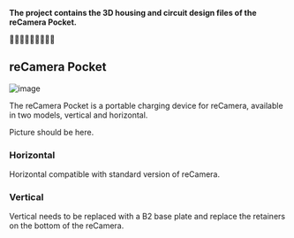 **The project contains the 3D housing and circuit design files of the reCamera Pocket.**

🎈🎈🎈🎈🎈🎈🎈🎈🎈

## reCamera Pocket

![image](./statics/reCamera_Pocket.JPG)

The reCamera Pocket is a portable charging device for reCamera, available in two models, vertical and horizontal.

Picture should be here.

### Horizontal

Horizontal compatible with standard version of reCamera.


### Vertical

Vertical needs to be replaced with a B2 base plate and replace the retainers on the bottom of the reCamera.